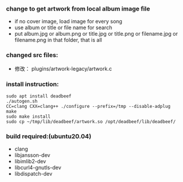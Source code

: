 ### change to get artwork from local album image file
- if no cover image, load image for every song
- use album or title or file name for search
- put album.jpg or album.png or title.jpg or title.png or filename.jpg or filename.png in that folder, that is all

### changed src files:
- 修改：     plugins/artwork-legacy/artwork.c

### install instruction:
	sudo apt install deadbeef
	./autogen.sh
	CC=clang CXX=clang++ ./configure --prefix=/tmp --disable-adplug
	make
	sudo make install
	sudo cp ~/tmp/lib/deadbeef/artwork.so /opt/deadbeef/lib/deadbeef/

### build required:(ubuntu20.04)
- clang
- libjansson-dev
- libimlib2-dev
- libcurl4-gnutls-dev
- libdispatch-dev
